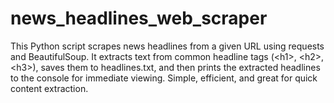 # news_headlines_web_scraper
This Python script scrapes news headlines from a given URL using requests and BeautifulSoup. It extracts text from common headline tags (&lt;h1>, &lt;h2>, &lt;h3>), saves them to headlines.txt, and then prints the extracted headlines to the console for immediate viewing. Simple, efficient, and great for quick content extraction.
